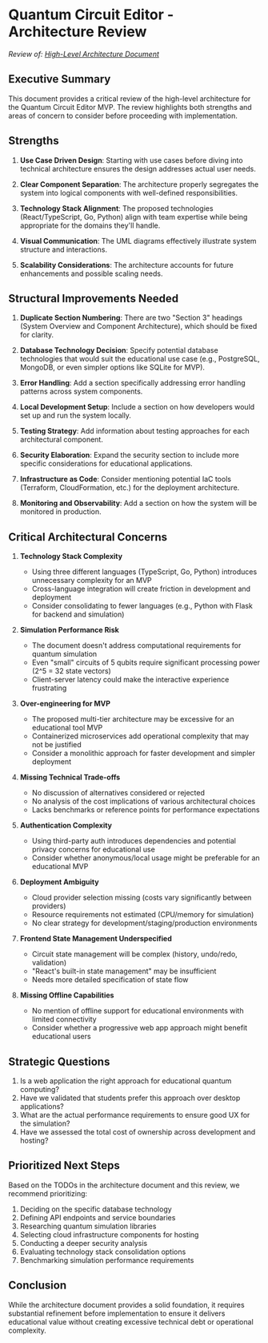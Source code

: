 # Quantum Circuit Editor - Architecture Review

*Review of: [High-Level Architecture Document](/docs/high_level_architecture.md)*

## Executive Summary

This document provides a critical review of the high-level architecture for the Quantum Circuit Editor MVP. The review highlights both strengths and areas of concern to consider before proceeding with implementation.

## Strengths

1. **Use Case Driven Design**: Starting with use cases before diving into technical architecture ensures the design addresses actual user needs.

2. **Clear Component Separation**: The architecture properly segregates the system into logical components with well-defined responsibilities.

3. **Technology Stack Alignment**: The proposed technologies (React/TypeScript, Go, Python) align with team expertise while being appropriate for the domains they'll handle.

4. **Visual Communication**: The UML diagrams effectively illustrate system structure and interactions.

5. **Scalability Considerations**: The architecture accounts for future enhancements and possible scaling needs.

## Structural Improvements Needed

1. **Duplicate Section Numbering**: There are two "Section 3" headings (System Overview and Component Architecture), which should be fixed for clarity.

2. **Database Technology Decision**: Specify potential database technologies that would suit the educational use case (e.g., PostgreSQL, MongoDB, or even simpler options like SQLite for MVP).

3. **Error Handling**: Add a section specifically addressing error handling patterns across system components.

4. **Local Development Setup**: Include a section on how developers would set up and run the system locally.

5. **Testing Strategy**: Add information about testing approaches for each architectural component.

6. **Security Elaboration**: Expand the security section to include more specific considerations for educational applications.

7. **Infrastructure as Code**: Consider mentioning potential IaC tools (Terraform, CloudFormation, etc.) for the deployment architecture.

8. **Monitoring and Observability**: Add a section on how the system will be monitored in production.

## Critical Architectural Concerns

1. **Technology Stack Complexity**
   - Using three different languages (TypeScript, Go, Python) introduces unnecessary complexity for an MVP
   - Cross-language integration will create friction in development and deployment
   - Consider consolidating to fewer languages (e.g., Python with Flask for backend and simulation)

2. **Simulation Performance Risk**
   - The document doesn't address computational requirements for quantum simulation
   - Even "small" circuits of 5 qubits require significant processing power (2^5 = 32 state vectors)
   - Client-server latency could make the interactive experience frustrating

3. **Over-engineering for MVP**
   - The proposed multi-tier architecture may be excessive for an educational tool MVP
   - Containerized microservices add operational complexity that may not be justified
   - Consider a monolithic approach for faster development and simpler deployment

4. **Missing Technical Trade-offs**
   - No discussion of alternatives considered or rejected
   - No analysis of the cost implications of various architectural choices
   - Lacks benchmarks or reference points for performance expectations

5. **Authentication Complexity**
   - Using third-party auth introduces dependencies and potential privacy concerns for educational use
   - Consider whether anonymous/local usage might be preferable for an educational MVP

6. **Deployment Ambiguity**
   - Cloud provider selection missing (costs vary significantly between providers)
   - Resource requirements not estimated (CPU/memory for simulation)
   - No clear strategy for development/staging/production environments

7. **Frontend State Management Underspecified**
   - Circuit state management will be complex (history, undo/redo, validation)
   - "React's built-in state management" may be insufficient
   - Needs more detailed specification of state flow

8. **Missing Offline Capabilities**
   - No mention of offline support for educational environments with limited connectivity
   - Consider whether a progressive web app approach might benefit educational users

## Strategic Questions

1. Is a web application the right approach for educational quantum computing?
2. Have we validated that students prefer this approach over desktop applications?
3. What are the actual performance requirements to ensure good UX for the simulation?
4. Have we assessed the total cost of ownership across development and hosting?

## Prioritized Next Steps

Based on the TODOs in the architecture document and this review, we recommend prioritizing:

1. Deciding on the specific database technology
2. Defining API endpoints and service boundaries
3. Researching quantum simulation libraries
4. Selecting cloud infrastructure components for hosting
5. Conducting a deeper security analysis
6. Evaluating technology stack consolidation options
7. Benchmarking simulation performance requirements

## Conclusion

While the architecture document provides a solid foundation, it requires substantial refinement before implementation to ensure it delivers educational value without creating excessive technical debt or operational complexity.